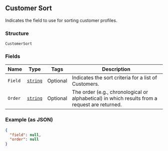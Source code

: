 ## Customer Sort

Indicates the field to use for sorting customer profiles.

### Structure

`CustomerSort`

### Fields

| Name | Type | Tags | Description |
|  --- | --- | --- | --- |
| `Field` | [`string`](/doc/models/customer-sort-field.md) | Optional | Indicates the sort criteria for a list of Customers. |
| `Order` | [`string`](/doc/models/sort-order.md) | Optional | The order (e.g., chronological or alphabetical) in which results from a request are returned. |

### Example (as JSON)

```json
{
  "field": null,
  "order": null
}
```


